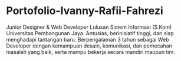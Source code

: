 # Portofolio-Ivanny-Rafii-Fahrezi
Junior Designer &amp; Web Developer Lulusan Sistem Informasi (S.Kom) Universitas Pembangunan Jaya. Antusias, berinisiatif tinggi, dan siap menghadapi tantangan baru. Berpengalaman 3 tahun sebagai Web Developer dengan kemampuan desain, komunikasi, dan pemecahan masalah yang baik, serta mampu bekerja secara mandiri maupun tim.
